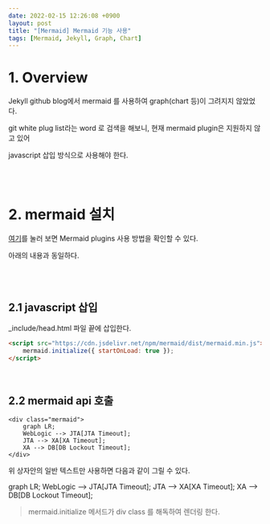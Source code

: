 ```yaml
---
date: 2022-02-15 12:26:08 +0900
layout: post
title: "[Mermaid] Mermaid 기능 사용"
tags: [Mermaid, Jekyll, Graph, Chart]
---
```



# 1. Overview

Jekyll github blog에서 mermaid 를 사용하여 graph(chart 등)이 그려지지 않았었다.

git white plug list라는 word 로 검색을 해보니, 현재 mermaid plugin은 지원하지 않고 있어

javascript 삽입 방식으로 사용해야 한다.


<br><br>


# 2. mermaid 설치

[여기](https://mermaid-js.github.io/mermaid/#/n00b-gettingStarted?id=_2-using-mermaid-plugins)를 눌러 보면 Mermaid plugins 사용 방법을 확인할 수 있다.

아래의 내용과 동일하다.


<br><br>


## 2.1 javascript 삽입

_include/head.html 파일 끝에 삽입한다.

```html
<script src="https://cdn.jsdelivr.net/npm/mermaid/dist/mermaid.min.js">
    mermaid.initialize({ startOnLoad: true });
</script>
```

<br>


## 2.2 mermaid api 호출

```
<div class="mermaid">
    graph LR;
    WebLogic --> JTA[JTA Timeout];
    JTA --> XA[XA Timeout];
    XA --> DB[DB Lockout Timeout];
</div>
```

위 상자안의 일반 텍스트만 사용하면 다음과 같이 그릴 수 있다.

<div class="mermaid">
    graph LR;
    WebLogic --> JTA[JTA Timeout];
    JTA --> XA[XA Timeout];
    XA --> DB[DB Lockout Timeout];
</div>


> mermaid.initialize 메서드가 div class 를 해독하여 렌더링 한다.
